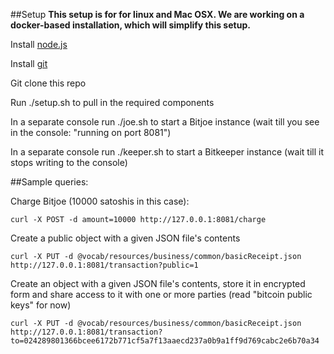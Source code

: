 ##Setup
__This setup is for for linux and Mac OSX. We are working on a docker-based installation, which will simplify this setup.__

Install [node.js](http://nodejs.org/)

Install [git](http://git-scm.com/book/en/v2/Getting-Started-Installing-Git)

Git clone this repo

Run ./setup.sh to pull in the required components

In a separate console run ./joe.sh to start a Bitjoe instance (wait till you see in the console: "running on port 8081")
    
In a separate console run ./keeper.sh to start a Bitkeeper instance (wait till it stops writing to the console) 

##Sample queries: 

Charge Bitjoe (10000 satoshis in this case):
```
curl -X POST -d amount=10000 http://127.0.0.1:8081/charge
```
Create a public object with a given JSON file's contents
```
curl -X PUT -d @vocab/resources/business/common/basicReceipt.json http://127.0.0.1:8081/transaction?public=1
```
Create an object with a given JSON file's contents, store it in encrypted form and share access to it with one or more parties (read "bitcoin public keys" for now)
```
curl -X PUT -d @vocab/resources/business/common/basicReceipt.json http://127.0.0.1:8081/transaction?to=024289801366bcee6172b771cf5a7f13aaecd237a0b9a1ff9d769cabc2e6b70a34
```
